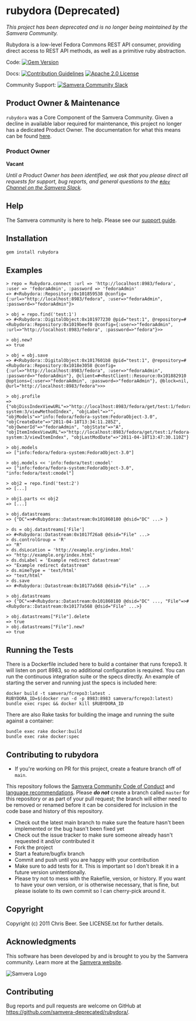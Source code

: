 # rubydora (Deprecated)
*This project has been deprecated and is no longer being maintained by the Samvera Community.*

Rubydora is a low-level Fedora Commons REST API consumer, providing direct access to REST API methods, as well as a primitive ruby abstraction.

Code:
[![Gem Version](https://badge.fury.io/rb/rubydora.png)](http://badge.fury.io/rb/rubydora)

Docs:
[![Contribution Guidelines](http://img.shields.io/badge/CONTRIBUTING-Guidelines-blue.svg)](./CONTRIBUTING.md)
[![Apache 2.0 License](http://img.shields.io/badge/APACHE2-license-blue.svg)](./LICENSE.txt)

Community Support: [![Samvera Community Slack](https://img.shields.io/badge/samvera-slack-blueviolet)](http://slack.samvera.org/)

## Product Owner & Maintenance

`rubydora` was a Core Component of the Samvera Community. Given a decline in available labor required for maintenance, this project no longer has a dedicated Product Owner. The documentation for what this means can be found [here](http://samvera.github.io/core_components.html#requirements-for-a-core-component).

### Product Owner
**Vacant**

_Until a Product Owner has been identified, we ask that you please direct all requests for support, bug reports, and general questions to the [`#dev` Channel on the Samvera Slack](https://samvera.slack.com/app_redirect?channel=dev)._

## Help

The Samvera community is here to help. Please see our [support guide](./SUPPORT.md).

## Installation

```bash
gem install rubydora
```

## Examples

```
> repo = Rubydora.connect :url => 'http://localhost:8983/fedora', :user => 'fedoraAdmin', :password => 'fedoraAdmin'
=> #<Rubydora::Repository:0x101859538 @config={:url=>"http://localhost:8983/fedora", :user=>"fedoraAdmin", :password=>"fedoraAdmin"}>

> obj = repo.find('test:1')
=> #<Rubydora::DigitalObject:0x101977230 @pid="test:1", @repository=#<Rubydora::Repository:0x1019beef0 @config={:user=>"fedoraAdmin", :url=>"http://localhost:8983/fedora", :password=>"fedora"}>>

> obj.new?
=> true

> obj = obj.save
=> #<Rubydora::DigitalObject:0x1017601b8 @pid="test:1", @repository=#<Rubydora::Repository:0x1018e3058 @config={:url=>"http://localhost:8983/fedora", :user=>"fedoraAdmin", :password=>"fedoraAdmin"}, @client=#<RestClient::Resource:0x101882910 @options={:user=>"fedoraAdmin", :password=>"fedoraAdmin"}, @block=nil, @url="http://localhost:8983/fedora">>>

> obj.profile
=> {"objDissIndexViewURL"=>"http://localhost:8983/fedora/get/test:1/fedora-system:3/viewMethodIndex", "objLabel"=>"", "objModels"=>"info:fedora/fedora-system:FedoraObject-3.0", "objCreateDate"=>"2011-04-18T13:34:11.285Z", "objOwnerId"=>"fedoraAdmin", "objState"=>"A", "objItemIndexViewURL"=>"http://localhost:8983/fedora/get/test:1/fedora-system:3/viewItemIndex", "objLastModDate"=>"2011-04-18T13:47:30.110Z"}

> obj.models
=> ["info:fedora/fedora-system:FedoraObject-3.0"]

> obj.models << 'info:fedora/test:cmodel'
=> ["info:fedora/fedora-system:FedoraObject-3.0", "info:fedora/test:cmodel"]

> obj2 = repo.find('test:2')
=> [...]

> obj1.parts << obj2
=> [...]

> obj.datastreams
=> {"DC"=>#<Rubydora::Datastream:0x101860180 @dsid="DC" ...> }

> ds = obj.datastreams['File']
=> #<Rubydora::Datastream:0x1017f26a8 @dsid="File" ...>
> ds.controlGroup = 'R'
=> "R"
> ds.dsLocation = 'http://example.org/index.html'
=> "http://example.org/index.html"
> ds.dsLabel = 'Example redirect datastream'
=> "Example redirect datastream"
> ds.mimeType = 'text/html'
=> "text/html"
> ds.save
=> #<Rubydora::Datastream:0x10177a568 @dsid="File" ...>

> obj.datastreams
=> {"DC"=>#<Rubydora::Datastream:0x101860180 @dsid="DC" ..., "File"=>#<Rubydora::Datastream:0x10177a568 @dsid="File" ...>}

> obj.datastreams["File"].delete
=> true
> obj.datastreams["File"].new?
=> true
```

## Running the Tests

There is a Dockerfile included here to build a container that runs fcrepo3. It
will listen on port 8983, so no additional configuration is required. You can
run the continuous integration suite or the specs directly. An example of
starting the server and running just the specs is included here:

```
docker build -t samvera/fcrepo3:latest .
RUBYDORA_ID=$(docker run -d -p 8983:8983 samvera/fcrepo3:latest)
bundle exec rspec && docker kill $RUBYDORA_ID
```

There are also Rake tasks for building the image and running the suite against
a container:

```
bundle exec rake docker:build
bundle exec rake docker:spec
```

## Contributing to rubydora

*   If you're working on PR for this project, create a feature branch off of `main`.

  This repository follows the [Samvera Community Code of Conduct](https://samvera.atlassian.net/wiki/spaces/samvera/pages/405212316/Code+of+Conduct) and [language recommendations](https://github.com/samvera/maintenance/blob/main/templates/CONTRIBUTING.md#language).  Please ***do not*** create a branch called `master` for this repository or as part of your pull request; the branch will either need to be removed or renamed before it can be considered for inclusion in the code base and history of this repository.
*   Check out the latest main branch to make sure the feature hasn't been implemented or the bug hasn't been fixed yet
*   Check out the issue tracker to make sure someone already hasn't requested it and/or contributed it
*   Fork the project
*   Start a feature/bugfix branch
*   Commit and push until you are happy with your contribution
*   Make sure to add tests for it. This is important so I don't break it in a future version unintentionally.
*   Please try not to mess with the Rakefile, version, or history. If you want
    to have your own version, or is otherwise necessary, that is fine, but
    please isolate to its own commit so I can cherry-pick around it.

## Copyright

Copyright (c) 2011 Chris Beer. See LICENSE.txt for further details.

## Acknowledgments

This software has been developed by and is brought to you by the Samvera community.  Learn more at the [Samvera website](http://samvera.org/).

![Samvera Logo](https://samvera.github.io/images/company_logo.png)

## Contributing

Bug reports and pull requests are welcome on GitHub at https://github.com/samvera-deprecated/rubydora/.
